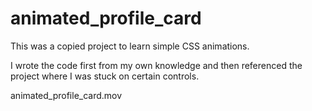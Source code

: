 # animated_profile_card

This was a copied project to learn simple CSS animations. 

I wrote the code first from my own knowledge and then referenced the project where I was stuck on certain controls.

animated_profile_card.mov
